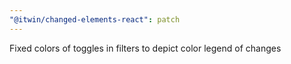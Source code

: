 ```yaml
---
"@itwin/changed-elements-react": patch
---
```


Fixed colors of toggles in filters to depict color legend of changes

